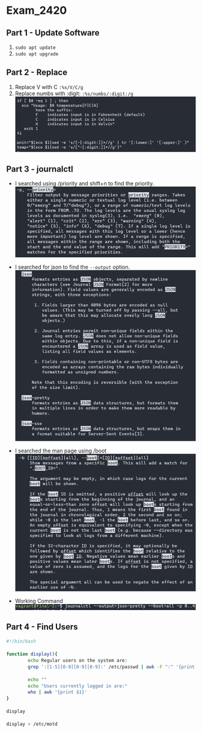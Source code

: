 # Exam_2420

## Part 1 - Update Software

1. `sudo apt update`
2. `sudo apt upgrade`

## Part 2 - Replace
1. Replace V with C `:%s/V/C/g`
2. Replace numbs with :digit: `:%s/numbs/:digit:/g`
![Part 2](images/part_2.png)

## Part 3 - journalctl

* I searched using /priority and shift+n to find the priority.
![priority](images/part_3_prio.png)

* I searched for json to find the `--output` option.
![json](images/part_3_json.png)

* I searched the man page using /boot
![boot](images/part_3_boot.png)

* Working Command
![Working cmd](images/part_3_work.png)

## Part 4 - Find Users

```bash
#!/bin/bash

function display(){
        echo Regular users on the system are:
        grep ':[1-5][0-9][0-9][0-9]:' /etc/passwd | awk -F ":" '{print $1,$3,$6}'

        echo ""
        echo "Users currently logged in are:"
        who | awk '{print $1}'
}

display

display > /etc/motd
```